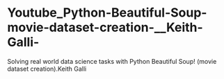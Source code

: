 # Youtube_Python-Beautiful-Soup-movie-dataset-creation-__Keith-Galli-
Solving real world data science tasks with Python Beautiful Soup! (movie dataset creation).Keith Galli
